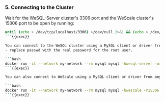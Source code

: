 ### 5. Connecting to the Cluster

Wait for the WeSQL-Server cluster's 3306 port and the WeScale cluster's 15306 port to be open by running:
```bash
until (echo > /dev/tcp/localhost/3306) >/dev/null 2>&1 && (echo > /dev/tcp/localhost/15306) >/dev/null 2>&1; do echo "Waiting for wesql-server on port 3306 and wescale2 on port 15306 to be available..."; sleep 1; done && echo "All ports are open."
```{{exec}}

You can connect to the WeSQL cluster using a MySQL client or driver from any environment that can access the SQL listening port.
- replace passwd with the real password for the root user.

```bash
docker run -it --network my-network --rm mysql mysql -hwesql-server -uroot -p
```{{exec}}

You can also connect to WeScale using a MySQL client or driver from any environment that can access the SQL listening port.

```bash
docker run -it --network my-network --rm mysql mysql -hwescale -P15306 -uroot -p
```{{exec}}